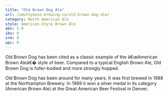 ```yaml
---
title: "Old Brown Dog Ale"
url: /smuttynose-brewing-co/old-brown-dog-ale/
category: North American Ale
style: American-Style Brown Ale
abv: 5.9
ibu: 0
srm: 0
upc: 0
---
```

Old Brown Dog has been cited as a classic example of the â€œAmerican Brown Aleâ€� style of beer. Compared to a typical English Brown Ale, Old Brown Dog is fuller-bodied and more strongly hopped.

Old Brown Dog has been around for many years. It was first brewed in 1988 at the Northampton Brewery. In 1989 it won a silver medal in its category (American Brown Ale) at the Great American Beer Festival in Denver.
